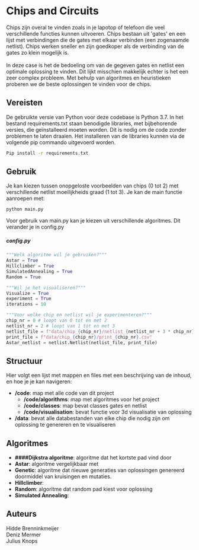 # Chips and Circuits
Chips zijn overal te vinden zoals in je lapotop of telefoon die veel verschillende functies kunnen uitvoeren. Chips bestaan uit 'gates' en een lijst met verbindingen die de gates met elkaar verbinden (een zogenaamde netlist). Chips werken sneller en zijn goedkoper als de verbinding van de gates zo klein mogelijk is.\
\
In deze case is het de bedoeling om van de gegeven gates en netlist een optimale oplossing te vinden. Dit lijkt misschien makkelijk echter is het een zeer complex probleem. Met behulp van algoritmes en heuristieken proberen we de beste oplossingen te vinden voor de chips. 

## Vereisten

De gebruikte versie van Python voor deze codebase is Python 3.7. In het bestand requirements.txt staan benodigde libraries, met bijbehorende versies, die geïnstalleerd moeten worden. Dit is nodig om de code zonder problemen te laten draaien. Het installeren van de libraries kunnen via de volgende pip commando uitgevoerd worden.

```bash
Pip install -r requirements.txt
```
## Gebruik 

Je kan kiezen tussen onopgeloste voorbeelden van chips (0 tot 2) met verschillende netlist moeilijkheids graad (1 tot 3). 
Je kan de main functie aanroepen met:

```bash
python main.py
```
Voor gebruik van main.py kan je kiezen uit verschillende algoritmes. Dit verander je in config.py

##### config.py
```python
"""Welk algoritme wil je gebruiken?"""
Astar = True 
Hillclimber = True 
SimulatedAnnealing = True
Random = True

"""Wil je het visualiseren?"""
Visualize = True
experiment = True
iterations = 10

"""Voor welke chip en netlist wil je experimenteren?"""
chip_nr = 0 # loopt van 0 tot en met 2
netlist_nr = 2 # loopt van 1 tot en met 3
netlist_file = f"data/chip_{chip_nr}/netlist_{netlist_nr + 3 * chip_nr}.csv"
print_file = f"data/chip_{chip_nr}/print_{chip_nr}.csv"
Astar_netlist = netlist.Netlist(netlist_file, print_file)
```
## Structuur

Hier volgt een lijst met mappen en files met een beschrijving van de inhoud, en hoe je je kan navigeren:
- **/code**: map met alle code van dit project
    - **/code/algorithms**: map met algoritmes voor het project
    - **/code/classes**: map bevat classes gates en netlist
    - **/code/visualisation**: bevat functie voor 3d visualisatie van oplossing
- **/data**: bevat alle databestanden van elke chip die nodig zijn om oplossing te genereren en te visualiseren

## Algoritmes
-   **####Dijkstra algoritme**: algoritme dat het kortste pad vind door 
-   **Astar**: algoritme vergelijkbaar met 
-   **Genetic**: algoritme dat nieuwe generaties van oplossingen genereerd doormiddel van kruisingen en mutaties. 
-   **Hillclimber**: 
-   **Random**: algoritme dat random pad kiest voor oplossing
-   **Simulated Annealing**: 

## Auteurs

Hidde Brenninkmeijer\
Deniz Mermer\
Julius Knops